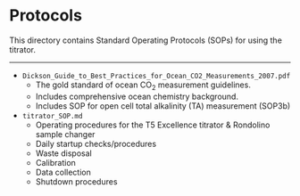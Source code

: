 # Protocols

This directory contains Standard Operating Protocols (SOPs) for using the titrator.

---

- ```Dickson_Guide_to_Best_Practices_for_Ocean_CO2_Measurements_2007.pdf```
    - The gold standard of ocean CO<sub>2</sub> measurement guidelines.
    - Includes comprehensive ocean chemistry background.
    - Includes SOP for open cell total alkalinity (TA) measurement (SOP3b)
- ```titrator_SOP.md```
    - Operating procedures for the T5 Excellence titrator & Rondolino sample changer
    - Daily startup checks/procedures
    - Waste disposal
    - Calibration
    - Data collection
    - Shutdown procedures

